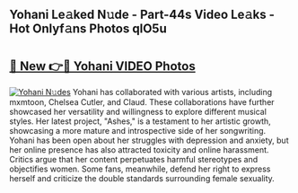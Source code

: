 ## Yohani Le𝚊ked N𝚞de - Part-44s Video Le𝚊ks - Hot Onlyf𝚊ns Photos qlO5u

# <h2><a href="http://ab83612.deff.icu/?id=Yohani">🔗 New 👉🔴 Yohani VIDEO Photos</a></h2>

[![Yohani N𝚞des](https://i.imgur.com/rIISA9y.gif)](http://ab83612.deff.icu/?id=Yohani)
Yohani has collaborated with various artists, including mxmtoon, Chelsea Cutler, and Claud. These collaborations have further showcased her versatility and willingness to explore different musical styles. Her latest project, "Ashes," is a testament to her artistic growth, showcasing a more mature and introspective side of her songwriting. Yohani has been open about her struggles with depression and anxiety, but her online presence has also attracted toxicity and online harassment. Critics argue that her content perpetuates harmful stereotypes and objectifies women. Some fans, meanwhile, defend her right to express herself and criticize the double standards surrounding female sexuality.
